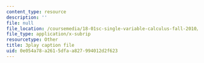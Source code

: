 ```yaml
---
content_type: resource
description: ''
file: null
file_location: /coursemedia/18-01sc-single-variable-calculus-fall-2010/0e054a78a2615dfaa827994012d2f623_--lPz7VFnKI.vtt
file_type: application/x-subrip
resourcetype: Other
title: 3play caption file
uid: 0e054a78-a261-5dfa-a827-994012d2f623
---
```

